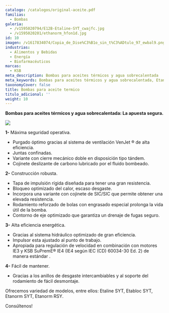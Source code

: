 ```yaml
---
catalogo: /catalogos/original-aceite.pdf
familias:
  - Bombas
galeria:
  - /v1595020794/E12B-Etaline-SYT_cwajfc.jpg
  - /v1595020201/ethanorm_hfon1d.jpg
id: 10
imagen: /v1617834074/Copia_de_Dise%C3%B1o_sin_t%C3%ADtulo_97_ewbal9.png
industrias:
  - Alimentos y Bebidas
  - Energía
  - Biofarmacéuticos
marcas:
  - KSB
meta_description: Bombas para aceites térmicos y agua sobrecalentada
meta_keywords: Bombas para aceites térmicos y agua sobrecalentada, Etanorm, Etaline, Etabloc
taxonomyCover: false
title: Bombas para aceite termico
titulo_adicional: ''
weight: 10
---
```

**Bombas para aceites térmicos y agua sobrecalentada: La apuesta segura.**

![](https://res.cloudinary.com/novatec/v1595020368/dentro_pn9oj3.png)

**1-** Máxima seguridad operativa.

* Purgado óptimo gracias al sistema de ventilación VenJet ® de alta eficiencia. 
*  Juntas confinadas. 
* Variante con cierre mecánico doble en disposición tipo tándem. 
*  Cojinete deslizante de carbono lubricado por el fluido bombeado.

**2-** Construcción robusta.

* Tapa de impulsión rígida diseñada para tener una gran resistencia. 
* Bloqueo optimizado del calor, escaso desgaste. 
* Incorpora una variante con cojinete de SIC/SIC que permite obtener una elevada resistencia. 
*  Rodamiento reforzado de bolas con engrasado especial prolonga la vida útil de la bomba. 
*  Contorno de eje optimizado que garantiza un drenaje de fugas seguro.

**3-** Alta eficiencia energética.

* Gracias al sistema hidráulico optimizado de gran eficiencia.
* Impulsor esta ajustado al punto de trabajo. 
* Apropiada para regulación de velocidad en combinación con motores IE3 y KSB SuPremE® IE4 (IE4 según IEC (CD) 60034-30 Ed. 2) de manera estándar .

 **4-** Fácil de mantener.

* Gracias a los anillos de desgaste intercambiables y al soporte del rodamiento de fácil desmontaje.

Ofrecemos variedad de modelos, entre ellos: Etaline SYT, Etabloc SYT, Etanorm SYT, Etanorm RSY.

Consúltenos!